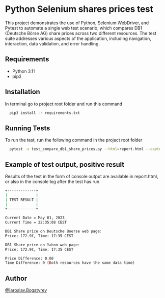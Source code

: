 
# Python Selenium shares prices test

This project demonstrates the use of Python, Selenium WebDriver, and Pytest to automate a single web test scenario, which compares DB1 (Deutsche Börse AG) share prices across two different resources. The test suite addresses various aspects of the application, including navigation, interaction, data validation, and error handling.


## Requirements
- Python 3.11
- pip3
## Installation

In terminal go to project root folder and run this command

```bash
  pip3 install -r requirements.txt
```
    
## Running Tests

To run the test, run the following command in the project root folder

```bash
  pytest -s test_compare_db1_share_prices.py --html=report.html --capture=tee-sys
```


## Example of test output, positive result
Results of the test in the form of console output are available in report.html, or also in the console log after the test has run.
```bash
+-------------+
|             |
| TEST RESULT |
|             |
+-------------+

Current Date = May 01, 2023
Current Time = 22:35:08 CEST

DB1 Share price on Deutsche Boerse web page:
Price: 172.9€, Time: 17:35 CEST

DB1 Share price on Yahoo web page:
Price: 172.9€, Time: 17:35 CEST

Price Difference: 0.00
Time Difference: 0 (Both resources have the same data time)
```
## Author

[@Iaroslav.Bogatyrev](mailto:iaroslav.bogatyrev@adastra.one)

